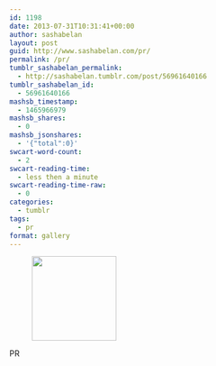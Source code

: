 ```yaml
---
id: 1198
date: 2013-07-31T10:31:41+00:00
author: sashabelan
layout: post
guid: http://www.sashabelan.com/pr/
permalink: /pr/
tumblr_sashabelan_permalink:
  - http://sashabelan.tumblr.com/post/56961640166
tumblr_sashabelan_id:
  - 56961640166
mashsb_timestamp:
  - 1465966979
mashsb_shares:
  - 0
mashsb_jsonshares:
  - '{"total":0}'
swcart-word-count:
  - 2
swcart-reading-time:
  - less then a minute
swcart-reading-time-raw:
  - 0
categories:
  - tumblr
tags:
  - pr
format: gallery
---
```

<div id='gallery-518' class='gallery galleryid-1198 gallery-columns-3 gallery-size-thumbnail'>
  <figure class='gallery-item'> 
  
  <div class='gallery-icon portrait'>
    <a href='http://www.sashabelan.ru/pr/attachment/1199/'><img width="150" height="150" src="http://www.sashabelan.ru/wp-content/uploads/2013/07/tumblr_mqsqktQNpH1qarj97o1_1280-150x150.jpg" class="attachment-thumbnail size-thumbnail" alt="" /></a>
  </div></figure>
</div>

PR